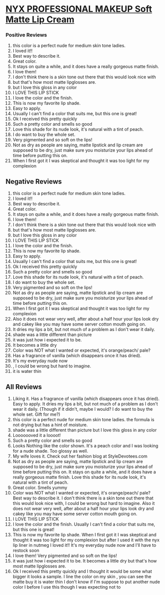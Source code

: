 # [NYX PROFESSIONAL MAKEUP Soft Matte Lip Cream](https://products.checkmycream.com/products/NYX-PROFESSIONAL-MAKEUP-Soft-Matte-Lip-Cream.html)

### Positive Reviews

<ol>
      <li>this color is a perfect nude for medium skin tone ladies.</li>
      <li>I loved it!!</li>
      <li>Best way to describe it.</li>
      <li>Great color.</li>
      <li>It stays on quite a while, and it does have a really gorgeous matte finish.</li>
      <li>I love them!</li>
      <li>I don&#x27;t think there is a skin tone out there that this would look nice with</li>
      <li>but that&#x27;s how most matte lipglosses are.</li>
      <li>but I love this gloss in any color</li>
      <li>I LOVE THIS LIP STICK</li>
      <li>I love the color and the finish.</li>
      <li>This is now my favorite lip shade.</li>
      <li>Easy to apply.</li>
      <li>Usually I can&#x27;t find a color that suits me, but this one is great!</li>
      <li>Ok I received this pretty quickly</li>
      <li>Such a pretty color and smells so good</li>
      <li>Love this shade for its nude look, it&#x27;s natural with a tint of peach.</li>
      <li>I do want to buy the whole set.</li>
      <li>Very pigmented and so soft on the lips!</li>
      <li>Not as dry as people are saying, matte lipstick and lip cream are supposed to be dry, just make sure you moisturize your lips ahead of time before putting this on.</li>
      <li>When I first got it I was skeptical and thought it was too light for my complexion</li>
</ol>


<h2>Negative Reviews</h2>
<ol>
<li> this color is a perfect nude for medium skin tone ladies.</li>
<li> I loved it!!</li>
<li> Best way to describe it.</li>
<li> Great color.</li>
<li> It stays on quite a while, and it does have a really gorgeous matte finish.</li>
<li> I love them!</li>
<li> I don&#x27;t think there is a skin tone out there that this would look nice with</li>
<li> but that&#x27;s how most matte lipglosses are.</li>
<li> but I love this gloss in any color</li>
<li> I LOVE THIS LIP STICK</li>
<li> I love the color and the finish.</li>
<li> This is now my favorite lip shade.</li>
<li> Easy to apply.</li>
<li> Usually I can&#x27;t find a color that suits me, but this one is great!</li>
<li> Ok I received this pretty quickly</li>
<li> Such a pretty color and smells so good</li>
<li> Love this shade for its nude look, it&#x27;s natural with a tint of peach.</li>
<li> I do want to buy the whole set.</li>
<li> Very pigmented and so soft on the lips!</li>
<li> Not as dry as people are saying, matte lipstick and lip cream are supposed to be dry, just make sure you moisturize your lips ahead of time before putting this on.</li>
<li> When I first got it I was skeptical and thought it was too light for my complexion</li>
<li> Also it does not wear very well, after about a half hour your lips look dry and cakey like you may have some server cotton mouth going on.</li>
<li> It dries my lips a bit, but not much of a problem as I don&#x27;t wear it daily.</li>
<li> shade was a little different than picture</li>
<li> it was just how i expected it to be.</li>
<li> It becomes a little dry</li>
<li> Color was NOT what I wanted or expected, it&#x27;s orange/peach/ pale?</li>
<li> Has a fragrance of vanilla (which disappears once it has dried).</li>
<li> It&#x27;s my everyday nude now</li>
<li> , I could be wrong but hard to imagine.</li>
<li> it is water thin</li>
</ol>

<h2>All Reviews</h2>

<ol>
    <li> Liking it. Has a fragrance of vanilla (which disappears once it has dried). Easy to apply. It dries my lips a bit, but not much of a problem as I don&#x27;t wear it daily. (Though if it didn&#x27;t, maybe I would? I do want to buy the whole set. Gift for me?)</li>
    <li> this color is a perfect nude for medium skin tone ladies. the formula is not drying but has a hint of moisture.</li>
    <li> shade was a little different than picture but I love this gloss in any color</li>
    <li> Looooooved it a loooot!</li>
    <li> Such a pretty color and smells so good</li>
    <li> Looks Nothing like the color shown. It&#x27;s a peach color and I was looking for a nude shade. Too glossy as well.</li>
    <li> My wife loves it.  Check out her fashion blog at StyleDevotees.com</li>
    <li> Not as dry as people are saying, matte lipstick and lip cream are supposed to be dry, just make sure you moisturize your lips ahead of time before putting this on. It stays on quite a while, and it does have a really gorgeous matte finish. Love this shade for its nude look, it&#x27;s natural with a tint of peach.</li>
    <li> Great color. Smells yummy</li>
    <li> Color was NOT what I wanted or expected, it&#x27;s orange/peach/ pale? Best way to describe it. I don&#x27;t think there is a skin tone out there that this would look nice with, I could be wrong but hard to imagine. Also it does not wear very well, after about a half hour your lips look dry and cakey like you may have some server cotton mouth going on.</li>
    <li> I LOVE THIS LIP STICK</li>
    <li> I love the color and the finish. Usually I can&#x27;t find a color that suits me, but this one is great!</li>
    <li> This is now my favorite lip shade. When I first got it I was skeptical and thought it was too light for my complexion but after I used it with the nyx lip liner in nutmeg I loved it!! It&#x27;s my everyday nude now and I&#x27;ll have to restock soon</li>
    <li> I love them! Very pigmented and so soft on the lips!</li>
    <li> it was just how i expected it to be. It becomes a little dry but that&#x27;s how most matte lipglosses are.</li>
    <li> Ok I received this pretty quickly and I thought it would be some what bigger it looks a sample. I line the color on my skin , you can see the matte buy it is water thin I don&#x27;t know if I&#x27;m suppose to put another nude color I before I use this though I was expecting not to</li>
</ol>




